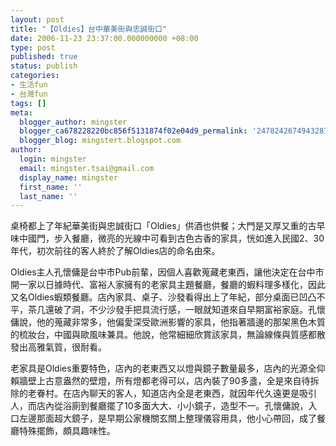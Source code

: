 ```yaml
---
layout: post
title: "【Oldies】台中華美街與忠誠街口"
date: 2006-11-23 23:37:00.000000000 +08:00
type: post
published: true
status: publish
categories:
- 生活fun
- 台灣fun
tags: []
meta:
  blogger_author: mingster
  blogger_ca678228220bc856f5131874f02e04d9_permalink: '247824267494328774'
  blogger_blog: mingstert.blogspot.com
author:
  login: mingster
  email: mingster.tsai@gmail.com
  display_name: mingster
  first_name: ''
  last_name: ''
---
```

<p><a href="http://photos1.blogger.com/x/blogger2/6950/948/1600/646515/DSC00589.jpg"><img alt="" src="{{ site.JB.IMAGE_PATH }}/DSC00589.jpg" border="0" /></a>桌椅都上了年紀華美街與忠誠街口「Oldies」供酒也供餐；大門是又厚又重的古早味中國門，步入餐廳，微亮的光線中可看到古色古香的家具，恍如進入民國2、30年代，初次前往的客人終於了解Oldies店的命名由來。</p>
<p>Oldies主人孔懷傭是台中市Pub前輩，因個人喜歡蒐藏老東西，讓他決定在台中市開一家以日據時代、富裕人家擁有的老家具主題餐廳，餐廳的蝦料理多樣化，因此又名Oldies蝦類餐廳。店內家具、桌子、沙發看得出上了年紀，部分桌面已凹凸不平，茶几還破了洞，不少沙發手把具流行感，一眼就知道來自早期富裕家庭。孔懷傭說，他的蒐藏非常多，他偏愛深受歐洲影響的家具，他指著牆邊的那架黑色木質的梳妝台，中國與歐風味兼具。他說，他常細細欣賞該家具，無論線條與質感都散發出高雅氣質，很耐看。</p>
<p>老家具是Oldies重要特色，店內的老東西又以燈與鏡子數量最多，店內的光源全仰賴牆壁上古意盎然的壁燈，所有燈都老得可以，店內裝了90多盞，全是來自待拆除的老眷村。在店內聊天的客人，知道店內全是老東西，就因年代久遠更是吸引人，而店內從浴廁到餐廳擺了10多面大大、小小鏡子，造型不一。孔懷傭說，入口左邊那面超大鏡子，是早期公家機關玄關上整理儀容用具，他小心帶回，成了餐廳特殊擺飾，頗具趣味性。</p>
